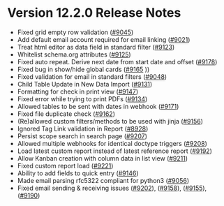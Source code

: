 # Version 12.2.0 Release Notes

- Fixed grid empty row validation ([#9045](https://github.com/frappe/frappe/pull/9045))
- Add default email account required for email linking ([#9021](https://github.com/frappe/frappe/pull/9021))
- Treat html editor as data field in standard filter ([#9123](https://github.com/frappe/frappe/pull/9123))
- Whitelist schema.org attributes ([#9125](https://github.com/frappe/frappe/pull/9125))
- Fixed auto repeat. Derive next date from start date and offset ([#9178](https://github.com/frappe/frappe/pull/9178))
- Fixed bug in show/hide global cards ([#9165](https://github.com/frappe/frappe/pull/]9165) ))
- Fixed validation for email in standard filters ([#9048](https://github.com/frappe/frappe/pull/9048))
- Child Table Update in New Data Import ([#9131](https://github.com/frappe/frappe/pull/9131))
- Formatting for check in print view ([#9147](https://github.com/frappe/frappe/pull/9147))
- Fixed error while trying to print PDFs ([#9134](https://github.com/frappe/frappe/pull/9134))
- Allowed tables to be sent with dates in webhook ([#9171](https://github.com/frappe/frappe/pull/9171))
- Fixed file duplicate check ([#9162](https://github.com/frappe/frappe/pull/9162))
- (Re)allowed custom filters/methods to be used with jinja ([#9156](https://github.com/frappe/frappe/pull/9156))
- Ignored Tag Link validation in Report ([#8928](https://github.com/frappe/frappe/pull/8928))
- Persist scope search in search page ([#9207](https://github.com/frappe/frappe/pull/9207))
- Allowed multiple webhooks for identical doctype triggers ([#9208](https://github.com/frappe/frappe/pull/9208))
- Load latest custom report instead of latest reference report ([#9192](https://github.com/frappe/frappe/pull/9192))
- Allow Kanban creation with column data in list view ([#9211](https://github.com/frappe/frappe/pull/9211))
- Fixed custom report load ([#9221](https://github.com/frappe/frappe/pull/9221))
- Ability to add fields to quick entry ([#9146](https://github.com/frappe/frappe/pull/9146))
- Made email parsing rfc5322 compliant for python3 ([#9056](https://github.com/frappe/frappe/pull/9056))
- Fixed email sending & receiving issues ([#9202](https://github.com/frappe/frappe/pull/9202)), ([#9158](https://github.com/frappe/frappe/pull/9158)), ([#9155](https://github.com/frappe/frappe/pull/9155)), ([#9190](https://github.com/frappe/frappe/pull/9190))
